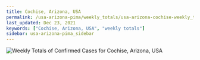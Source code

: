 ```yaml
---
title: Cochise, Arizona, USA
permalink: /usa-arizona-pima/weekly_totals/usa-arizona-cochise-weekly_totals.html
last_updated: Dec 23, 2021
keywords: ["Cochise, Arizona, USA", "weekly totals"]
sidebar: usa-arizona-pima_sidebar
---
```


![Weekly Totals of Confirmed Cases for Cochise, Arizona, USA](/covid_tracker/images/graphs/usa-arizona-cochise-weekly_totals_graph.png)
